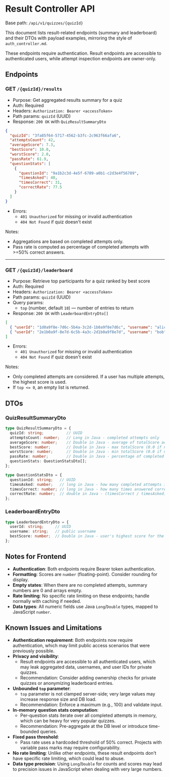 # Result Controller API

Base path: `/api/v1/quizzes/{quizId}`

This document lists result-related endpoints (summary and leaderboard) and their DTOs with payload examples, mirroring the style of `auth_controller.md`.

These endpoints require authentication. Result endpoints are accessible to authenticated users, while attempt inspection endpoints are owner-only.

## Endpoints

### GET `/{quizId}/results`
- Purpose: Get aggregated results summary for a quiz
- Auth: Required
- Headers: `Authorization: Bearer <accessToken>`
- Path params: `quizId` (UUID)
- Response: `200 OK` with `QuizResultSummaryDto`
```json
{
  "quizId": "3fa85f64-5717-4562-b3fc-2c963f66afa6",
  "attemptsCount": 42,
  "averageScore": 7.3,
  "bestScore": 10.0,
  "worstScore": 2.0,
  "passRate": 61.9,
  "questionStats": [
    {
      "questionId": "9a1b2c3d-4e5f-6789-a0b1-c2d3e4f56789",
      "timesAsked": 40,
      "timesCorrect": 31,
      "correctRate": 77.5
    }
  ]
}
```
- Errors:
  - `401 Unauthorized` for missing or invalid authentication
  - `404 Not Found` if quiz doesn't exist

Notes:
- Aggregations are based on completed attempts only.
- Pass rate is computed as percentage of completed attempts with >=50% correct answers.

---

### GET `/{quizId}/leaderboard`
- Purpose: Retrieve top participants for a quiz ranked by best score
- Auth: Required
- Headers: `Authorization: Bearer <accessToken>`
- Path params: `quizId` (UUID)
- Query params:
  - `top` (number, default `10`) — number of entries to return
- Response: `200 OK` with `LeaderboardEntryDto[]`
```json
[
  { "userId": "1d0a9f8e-7d6c-5b4a-3c2d-1b0a9f8e7d6c", "username": "alice", "bestScore": 9.5 },
  { "userId": "2e1b0a9f-8e7d-6c5b-4a3c-2d1b0a9f8e7d", "username": "bob",   "bestScore": 9.0 }
]
```
- Errors:
  - `401 Unauthorized` for missing or invalid authentication
  - `404 Not Found` if quiz doesn't exist

Notes:
- Only completed attempts are considered. If a user has multiple attempts, the highest score is used.
- If `top <= 0`, an empty list is returned.

## DTOs

### QuizResultSummaryDto
```ts
type QuizResultSummaryDto = {
  quizId: string;          // UUID
  attemptsCount: number;   // Long in Java - completed attempts only
  averageScore: number;    // Double in Java - average of totalScore across completed attempts (0.0 if none)
  bestScore: number;       // Double in Java - max totalScore (0.0 if none)
  worstScore: number;      // Double in Java - min totalScore (0.0 if none)
  passRate: number;        // Double in Java - percentage of completed attempts with >=50% correct
  questionStats: QuestionStatsDto[];
};

type QuestionStatsDto = {
  questionId: string;   // UUID
  timesAsked: number;   // long in Java - how many completed attempts included this question
  timesCorrect: number; // long in Java - how many times answered correctly
  correctRate: number;  // double in Java - (timesCorrect / timesAsked) * 100.0, or 0.0
};
```

### LeaderboardEntryDto
```ts
type LeaderboardEntryDto = {
  userId: string;     // UUID
  username: string;   // public username
  bestScore: number;  // Double in Java - user's highest score for the quiz
};
```

## Notes for Frontend
- **Authentication**: Both endpoints require Bearer token authentication.
- **Formatting**: Scores are `number` (floating-point). Consider rounding for display.
- **Empty states**: When there are no completed attempts, summary numbers are 0 and arrays empty.
- **Rate limiting**: No specific rate limiting on these endpoints; handle normally with caching if needed.
- **Data types**: All numeric fields use Java `Long`/`Double` types, mapped to JavaScript `number`.

## Known Issues and Limitations
- **Authentication requirement**: Both endpoints now require authentication, which may limit public access scenarios that were previously possible.
- **Privacy and visibility**: 
  - Result endpoints are accessible to all authenticated users, which may leak aggregated data, usernames, and user IDs for private quizzes.
  - Recommendation: Consider adding ownership checks for private quizzes or anonymizing leaderboard entries.
- **Unbounded `top` parameter**: 
  - `top` parameter is not clamped server-side; very large values may increase response size and DB load.
  - Recommendation: Enforce a maximum (e.g., 100) and validate input.
- **In-memory question stats computation**: 
  - Per-question stats iterate over all completed attempts in memory, which can be heavy for very popular quizzes.
  - Recommendation: Pre-aggregate at the DB level or introduce time-bounded queries.
- **Fixed pass threshold**: 
  - Pass rate uses a hardcoded threshold of 50% correct. Projects with variable pass marks may require configurability.
- **No rate limiting**: Unlike other endpoints, these result endpoints don't have specific rate limiting, which could lead to abuse.
- **Data type precision**: Using `Long`/`Double` for counts and scores may lead to precision issues in JavaScript when dealing with very large numbers.
